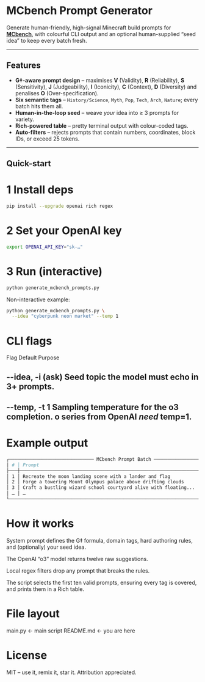# MCbench Prompt Generator

Generate human-friendly, high-signal Minecraft build prompts for **[MCbench](https://mcbench.ai)**, with colourful CLI output and an optional human-supplied “seed idea” to keep every batch fresh.

---

## Features

- **G‡-aware prompt design** – maximises **V** (Validity), **R** (Reliability), **S** (Sensitivity), **J** (Judgeability), **I** (Iconicity), **C** (Context), **D** (Diversity) and penalises **O** (Over-specification).  
- **Six semantic tags** – `History/Science`, `Myth`, `Pop`, `Tech`, `Arch`, `Nature`; every batch hits them all.  
- **Human-in-the-loop seed** – weave *your* idea into ≥ 3 prompts for variety.  
- **Rich-powered table** – pretty terminal output with colour-coded tags.  
- **Auto-filters** – rejects prompts that contain numbers, coordinates, block IDs, or exceed 25 tokens.

---

## Quick-start

# 1  Install deps
```bash
pip install --upgrade openai rich regex
```

# 2  Set your OpenAI key
```bash
export OPENAI_API_KEY="sk-…"
```

# 3  Run (interactive)
```bash
python generate_mcbench_prompts.py
```
Non-interactive example:
```bash
python generate_mcbench_prompts.py \
  --idea "cyberpunk neon market" --temp 1
```
# CLI flags
Flag	Default	Purpose

## --idea, -i	(ask)	Seed topic the model must echo in 3+ prompts.
## --temp, -t	1	Sampling temperature for the o3 completion. o series from OpenAI *need* temp=1.

# Example output
```bash
┌─────────────────────────────── MCbench Prompt Batch ───────────────────────────────┐
│ # │ Prompt                                                           │ Tag          │
├───┼───────────────────────────────────────────────────────────────────┼──────────────┤
│ 1 │ Recreate the moon landing scene with a lander and flag           │ History/Science │
│ 2 │ Forge a towering Mount Olympus palace above drifting clouds      │ Myth          │
│ 3 │ Craft a bustling wizard school courtyard alive with floating...  │ Pop           │
│ … │ …                                                                 │ …            │
└──────────────────────────────────────────────────────────────────────────────────────┘
```
# How it works
System prompt defines the G‡ formula, domain tags, hard authoring rules, and (optionally) your seed idea.

The OpenAI “o3” model returns twelve raw suggestions.

Local regex filters drop any prompt that breaks the rules.

The script selects the first ten valid prompts, ensuring every tag is covered, and prints them in a Rich table.

# File layout

main.py   ← main script
README.md                     ← you are here
# License
MIT – use it, remix it, star it. Attribution appreciated.
